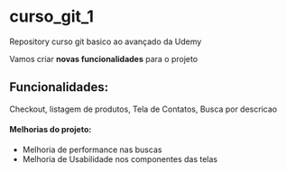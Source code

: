 # curso_git_1
Repository curso git basico ao avançado da Udemy

Vamos criar **novas funcionalidades** para o projeto

## Funcionalidades:

Checkout, listagem de produtos, Tela de Contatos, Busca por descricao

#### Melhorias do projeto:
- Melhoria de performance nas buscas
- Melhoria de Usabilidade nos componentes das telas
